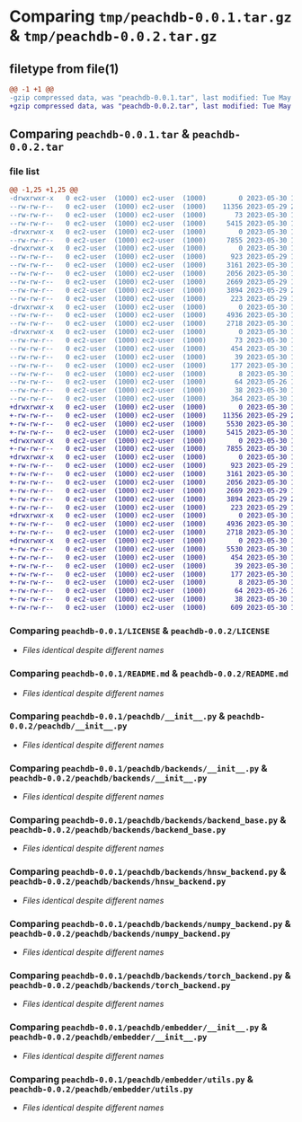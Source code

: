 # Comparing `tmp/peachdb-0.0.1.tar.gz` & `tmp/peachdb-0.0.2.tar.gz`

## filetype from file(1)

```diff
@@ -1 +1 @@
-gzip compressed data, was "peachdb-0.0.1.tar", last modified: Tue May 30 15:24:01 2023, max compression
+gzip compressed data, was "peachdb-0.0.2.tar", last modified: Tue May 30 15:26:39 2023, max compression
```

## Comparing `peachdb-0.0.1.tar` & `peachdb-0.0.2.tar`

### file list

```diff
@@ -1,25 +1,25 @@
-drwxrwxr-x   0 ec2-user  (1000) ec2-user  (1000)        0 2023-05-30 15:24:01.677105 peachdb-0.0.1/
--rw-rw-r--   0 ec2-user  (1000) ec2-user  (1000)    11356 2023-05-29 20:30:02.000000 peachdb-0.0.1/LICENSE
--rw-rw-r--   0 ec2-user  (1000) ec2-user  (1000)       73 2023-05-30 15:24:01.677105 peachdb-0.0.1/PKG-INFO
--rw-rw-r--   0 ec2-user  (1000) ec2-user  (1000)     5415 2023-05-30 13:14:30.000000 peachdb-0.0.1/README.md
-drwxrwxr-x   0 ec2-user  (1000) ec2-user  (1000)        0 2023-05-30 15:24:01.673105 peachdb-0.0.1/peachdb/
--rw-rw-r--   0 ec2-user  (1000) ec2-user  (1000)     7855 2023-05-30 10:56:06.000000 peachdb-0.0.1/peachdb/__init__.py
-drwxrwxr-x   0 ec2-user  (1000) ec2-user  (1000)        0 2023-05-30 15:24:01.677105 peachdb-0.0.1/peachdb/backends/
--rw-rw-r--   0 ec2-user  (1000) ec2-user  (1000)      923 2023-05-29 16:37:03.000000 peachdb-0.0.1/peachdb/backends/__init__.py
--rw-rw-r--   0 ec2-user  (1000) ec2-user  (1000)     3161 2023-05-30 10:57:00.000000 peachdb-0.0.1/peachdb/backends/backend_base.py
--rw-rw-r--   0 ec2-user  (1000) ec2-user  (1000)     2056 2023-05-30 11:29:19.000000 peachdb-0.0.1/peachdb/backends/hnsw_backend.py
--rw-rw-r--   0 ec2-user  (1000) ec2-user  (1000)     2669 2023-05-29 16:37:03.000000 peachdb-0.0.1/peachdb/backends/numpy_backend.py
--rw-rw-r--   0 ec2-user  (1000) ec2-user  (1000)     3894 2023-05-29 20:30:02.000000 peachdb-0.0.1/peachdb/backends/torch_backend.py
--rw-rw-r--   0 ec2-user  (1000) ec2-user  (1000)      223 2023-05-29 16:37:03.000000 peachdb-0.0.1/peachdb/constants.py
-drwxrwxr-x   0 ec2-user  (1000) ec2-user  (1000)        0 2023-05-30 15:24:01.677105 peachdb-0.0.1/peachdb/embedder/
--rw-rw-r--   0 ec2-user  (1000) ec2-user  (1000)     4936 2023-05-30 11:00:29.000000 peachdb-0.0.1/peachdb/embedder/__init__.py
--rw-rw-r--   0 ec2-user  (1000) ec2-user  (1000)     2718 2023-05-30 10:47:11.000000 peachdb-0.0.1/peachdb/embedder/utils.py
-drwxrwxr-x   0 ec2-user  (1000) ec2-user  (1000)        0 2023-05-30 15:24:01.673105 peachdb-0.0.1/peachdb.egg-info/
--rw-rw-r--   0 ec2-user  (1000) ec2-user  (1000)       73 2023-05-30 15:24:01.000000 peachdb-0.0.1/peachdb.egg-info/PKG-INFO
--rw-rw-r--   0 ec2-user  (1000) ec2-user  (1000)      454 2023-05-30 15:24:01.000000 peachdb-0.0.1/peachdb.egg-info/SOURCES.txt
--rw-rw-r--   0 ec2-user  (1000) ec2-user  (1000)       39 2023-05-30 15:24:01.000000 peachdb-0.0.1/peachdb.egg-info/dependency_links.txt
--rw-rw-r--   0 ec2-user  (1000) ec2-user  (1000)      177 2023-05-30 15:24:01.000000 peachdb-0.0.1/peachdb.egg-info/requires.txt
--rw-rw-r--   0 ec2-user  (1000) ec2-user  (1000)        8 2023-05-30 15:24:01.000000 peachdb-0.0.1/peachdb.egg-info/top_level.txt
--rw-rw-r--   0 ec2-user  (1000) ec2-user  (1000)       64 2023-05-26 17:11:39.000000 peachdb-0.0.1/pyproject.toml
--rw-rw-r--   0 ec2-user  (1000) ec2-user  (1000)       38 2023-05-30 15:24:01.677105 peachdb-0.0.1/setup.cfg
--rw-rw-r--   0 ec2-user  (1000) ec2-user  (1000)      364 2023-05-30 15:23:50.000000 peachdb-0.0.1/setup.py
+drwxrwxr-x   0 ec2-user  (1000) ec2-user  (1000)        0 2023-05-30 15:26:39.932657 peachdb-0.0.2/
+-rw-rw-r--   0 ec2-user  (1000) ec2-user  (1000)    11356 2023-05-29 20:30:02.000000 peachdb-0.0.2/LICENSE
+-rw-rw-r--   0 ec2-user  (1000) ec2-user  (1000)     5530 2023-05-30 15:26:39.932657 peachdb-0.0.2/PKG-INFO
+-rw-rw-r--   0 ec2-user  (1000) ec2-user  (1000)     5415 2023-05-30 13:14:30.000000 peachdb-0.0.2/README.md
+drwxrwxr-x   0 ec2-user  (1000) ec2-user  (1000)        0 2023-05-30 15:26:39.932657 peachdb-0.0.2/peachdb/
+-rw-rw-r--   0 ec2-user  (1000) ec2-user  (1000)     7855 2023-05-30 10:56:06.000000 peachdb-0.0.2/peachdb/__init__.py
+drwxrwxr-x   0 ec2-user  (1000) ec2-user  (1000)        0 2023-05-30 15:26:39.932657 peachdb-0.0.2/peachdb/backends/
+-rw-rw-r--   0 ec2-user  (1000) ec2-user  (1000)      923 2023-05-29 16:37:03.000000 peachdb-0.0.2/peachdb/backends/__init__.py
+-rw-rw-r--   0 ec2-user  (1000) ec2-user  (1000)     3161 2023-05-30 10:57:00.000000 peachdb-0.0.2/peachdb/backends/backend_base.py
+-rw-rw-r--   0 ec2-user  (1000) ec2-user  (1000)     2056 2023-05-30 11:29:19.000000 peachdb-0.0.2/peachdb/backends/hnsw_backend.py
+-rw-rw-r--   0 ec2-user  (1000) ec2-user  (1000)     2669 2023-05-29 16:37:03.000000 peachdb-0.0.2/peachdb/backends/numpy_backend.py
+-rw-rw-r--   0 ec2-user  (1000) ec2-user  (1000)     3894 2023-05-29 20:30:02.000000 peachdb-0.0.2/peachdb/backends/torch_backend.py
+-rw-rw-r--   0 ec2-user  (1000) ec2-user  (1000)      223 2023-05-29 16:37:03.000000 peachdb-0.0.2/peachdb/constants.py
+drwxrwxr-x   0 ec2-user  (1000) ec2-user  (1000)        0 2023-05-30 15:26:39.932657 peachdb-0.0.2/peachdb/embedder/
+-rw-rw-r--   0 ec2-user  (1000) ec2-user  (1000)     4936 2023-05-30 11:00:29.000000 peachdb-0.0.2/peachdb/embedder/__init__.py
+-rw-rw-r--   0 ec2-user  (1000) ec2-user  (1000)     2718 2023-05-30 10:47:11.000000 peachdb-0.0.2/peachdb/embedder/utils.py
+drwxrwxr-x   0 ec2-user  (1000) ec2-user  (1000)        0 2023-05-30 15:26:39.932657 peachdb-0.0.2/peachdb.egg-info/
+-rw-rw-r--   0 ec2-user  (1000) ec2-user  (1000)     5530 2023-05-30 15:26:39.000000 peachdb-0.0.2/peachdb.egg-info/PKG-INFO
+-rw-rw-r--   0 ec2-user  (1000) ec2-user  (1000)      454 2023-05-30 15:26:39.000000 peachdb-0.0.2/peachdb.egg-info/SOURCES.txt
+-rw-rw-r--   0 ec2-user  (1000) ec2-user  (1000)       39 2023-05-30 15:26:39.000000 peachdb-0.0.2/peachdb.egg-info/dependency_links.txt
+-rw-rw-r--   0 ec2-user  (1000) ec2-user  (1000)      177 2023-05-30 15:26:39.000000 peachdb-0.0.2/peachdb.egg-info/requires.txt
+-rw-rw-r--   0 ec2-user  (1000) ec2-user  (1000)        8 2023-05-30 15:26:39.000000 peachdb-0.0.2/peachdb.egg-info/top_level.txt
+-rw-rw-r--   0 ec2-user  (1000) ec2-user  (1000)       64 2023-05-26 17:11:39.000000 peachdb-0.0.2/pyproject.toml
+-rw-rw-r--   0 ec2-user  (1000) ec2-user  (1000)       38 2023-05-30 15:26:39.932657 peachdb-0.0.2/setup.cfg
+-rw-rw-r--   0 ec2-user  (1000) ec2-user  (1000)      609 2023-05-30 15:26:36.000000 peachdb-0.0.2/setup.py
```

### Comparing `peachdb-0.0.1/LICENSE` & `peachdb-0.0.2/LICENSE`

 * *Files identical despite different names*

### Comparing `peachdb-0.0.1/README.md` & `peachdb-0.0.2/README.md`

 * *Files identical despite different names*

### Comparing `peachdb-0.0.1/peachdb/__init__.py` & `peachdb-0.0.2/peachdb/__init__.py`

 * *Files identical despite different names*

### Comparing `peachdb-0.0.1/peachdb/backends/__init__.py` & `peachdb-0.0.2/peachdb/backends/__init__.py`

 * *Files identical despite different names*

### Comparing `peachdb-0.0.1/peachdb/backends/backend_base.py` & `peachdb-0.0.2/peachdb/backends/backend_base.py`

 * *Files identical despite different names*

### Comparing `peachdb-0.0.1/peachdb/backends/hnsw_backend.py` & `peachdb-0.0.2/peachdb/backends/hnsw_backend.py`

 * *Files identical despite different names*

### Comparing `peachdb-0.0.1/peachdb/backends/numpy_backend.py` & `peachdb-0.0.2/peachdb/backends/numpy_backend.py`

 * *Files identical despite different names*

### Comparing `peachdb-0.0.1/peachdb/backends/torch_backend.py` & `peachdb-0.0.2/peachdb/backends/torch_backend.py`

 * *Files identical despite different names*

### Comparing `peachdb-0.0.1/peachdb/embedder/__init__.py` & `peachdb-0.0.2/peachdb/embedder/__init__.py`

 * *Files identical despite different names*

### Comparing `peachdb-0.0.1/peachdb/embedder/utils.py` & `peachdb-0.0.2/peachdb/embedder/utils.py`

 * *Files identical despite different names*

